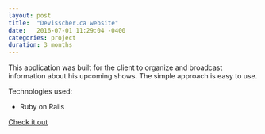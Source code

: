 ```yaml
---
layout: post
title:  "Devisscher.ca website"
date:   2016-07-01 11:29:04 -0400
categories: project
duration: 3 months
---
```


This application was built for the client to organize and broadcast information about his upcoming shows. The simple approach is easy to use.

Technologies used:

- Ruby on Rails

<a href="https://devisscher.ca" target="_blank">Check it out</a>
